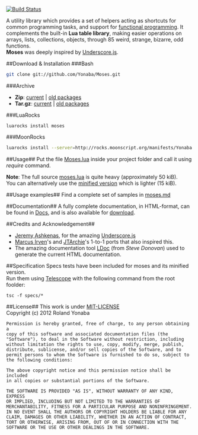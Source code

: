 ﻿[![Build Status](https://travis-ci.org/Yonaba/Moses.png)](https://travis-ci.org/Yonaba/Moses)

A utility library which provides a set of helpers acting as shortcuts for common programming tasks,
and support for [functional programming](http://en.wikipedia.org/wiki/Functional_programming). It complements the built-in __Lua table library__, making easier operations on arrays, lists, 
collections, objects, through 85 weird, strange, bizarre, odd functions.<br/>
__Moses__ was deeply inspired by [Underscore.js](http://documentcloud.github.com/underscore/).

##Download & Installation
###Bash

```bash
git clone git://github.com/Yonaba/Moses.git
````

###Archive
* __Zip__: [current](https://github.com/Yonaba/Moses/archive/master.zip) | [old packages](https://github.com/Yonaba/Moses/tags)
* __Tar.gz__: [current](https://github.com/Yonaba/Moses/archive/master.tar.gz) | [old packages](https://github.com/Yonaba/Moses/tags)

###LuaRocks
```
luarocks install moses
````

###MoonRocks
```bash
luarocks install --server=http://rocks.moonscript.org/manifests/Yonaba moses
````

##Usage##
Put the file [Moses.lua](https://github.com/Yonaba/Moses/blob/master/moses.lua) inside your project folder and call it using *require* command.

__Note__: 
The full source [moses.lua](https://github.com/Yonaba/Moses/blob/master/moses.lua) is quite heavy (approximately 50 kiB).<br/>
You can alternatively use the [minified version](https://github.com/Yonaba/Moses/blob/master/moses_min.lua) which is lighter (15 kiB).

##Usage examples##
Find a complete set of samples in [moses.md](https://github.com/Yonaba/Moses/blob/master/docs/moses.md)
  
##Documentation##
A fully complete documentation, in HTML-format, can be found in [Docs](https://github.com/Yonaba/Moses/blob/master/docs), and is also available for [download](http://github.com/Yonaba/Moses/downloads). <br/>

##Credits and Acknowledgement##
* [Jeremy Ashkenas](https://github.com/jashkenas), for the amazing [Underscore.js](http://documentcloud.github.com/underscore/)
* [Marcus Irven](http://mirven.github.com/underscore.lua/)'s and [JTArchie](https://github.com/jtarchie/underscore-lua)'s 1-to-1 ports that also inspired this.
* The amazing documentation tool [LDoc](https://github.com/stevedonovan/ldoc/) (from *Steve Donovan*) used to generate the current HTML documentation.

##Specification
Specs tests have been included for moses and its minified version.<br/>
Run them using [Telescope](https://github.com/norman/telescope) with the following command from the root foolder:

```
tsc -f specs/*
```

##License##
This work is under [MIT-LICENSE](http://www.opensource.org/licenses/mit-license.php)<br/>
Copyright (c) 2012 Roland Yonaba

    Permission is hereby granted, free of charge, to any person obtaining a
    copy of this software and associated documentation files (the
    "Software"), to deal in the Software without restriction, including
    without limitation the rights to use, copy, modify, merge, publish,
    distribute, sublicense, and/or sell copies of the Software, and to
    permit persons to whom the Software is furnished to do so, subject to
    the following conditions:

    The above copyright notice and this permission notice shall be included
    in all copies or substantial portions of the Software.

    THE SOFTWARE IS PROVIDED "AS IS", WITHOUT WARRANTY OF ANY KIND, EXPRESS
    OR IMPLIED, INCLUDING BUT NOT LIMITED TO THE WARRANTIES OF
    MERCHANTABILITY, FITNESS FOR A PARTICULAR PURPOSE AND NONINFRINGEMENT.
    IN NO EVENT SHALL THE AUTHORS OR COPYRIGHT HOLDERS BE LIABLE FOR ANY
    CLAIM, DAMAGES OR OTHER LIABILITY, WHETHER IN AN ACTION OF CONTRACT,
    TORT OR OTHERWISE, ARISING FROM, OUT OF OR IN CONNECTION WITH THE
    SOFTWARE OR THE USE OR OTHER DEALINGS IN THE SOFTWARE.
